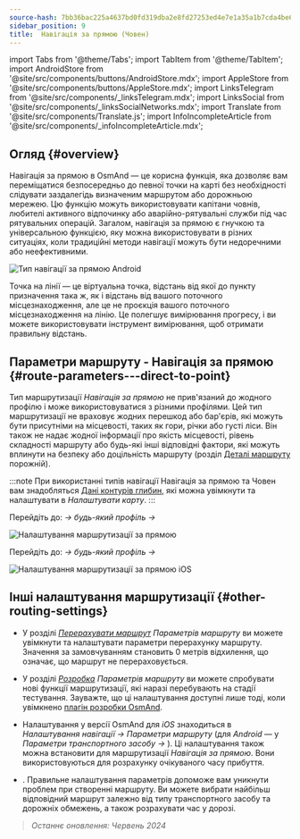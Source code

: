 ```yaml
---
source-hash: 7bb36bac225a4637bd0fd319dba2e8fd27253ed4e7e1a35a1b7cda4be6a24614
sidebar_position: 9
title:  Навігація за прямою (Човен)
---
```

import Tabs from '@theme/Tabs';
import TabItem from '@theme/TabItem';
import AndroidStore from '@site/src/components/buttons/AndroidStore.mdx';
import AppleStore from '@site/src/components/buttons/AppleStore.mdx';
import LinksTelegram from '@site/src/components/_linksTelegram.mdx';
import LinksSocial from '@site/src/components/_linksSocialNetworks.mdx';
import Translate from '@site/src/components/Translate.js';
import InfoIncompleteArticle from '@site/src/components/_infoIncompleteArticle.mdx';



## Огляд {#overview}

Навігація за прямою в OsmAnd — це корисна функція, яка дозволяє вам переміщатися безпосередньо до певної точки на карті без необхідності слідувати заздалегідь визначеним маршрутом або дорожньою мережею. Цю функцію можуть використовувати капітани човнів,
любителі активного відпочинку або аварійно-рятувальні служби під час рятувальних операцій. Загалом, навігація за прямою є гнучкою та універсальною функцією, яку можна використовувати в різних ситуаціях, коли традиційні методи навігації можуть бути недоречними або неефективними.

![Тип навігації за прямою Android](@site/static/img/navigation/boat/direct_navigation_type_android.png)

Точка на лінії — це віртуальна точка, відстань від якої до пункту призначення така ж, як і відстань від вашого поточного місцезнаходження, але це не проєкція вашого поточного місцезнаходження на лінію. Це полегшує вимірювання прогресу, і ви можете використовувати інструмент вимірювання, щоб отримати правильну відстань.


## Параметри маршруту - Навігація за прямою {#route-parameters---direct-to-point}

Тип маршрутизації *Навігація за прямою* не прив'язаний до жодного профілю і може використовуватися з різними профілями.
Цей тип маршрутизації не враховує жодних перешкод або бар'єрів, які можуть бути присутніми на місцевості, таких як гори, річки або густі ліси. Він також не надає жодної інформації про якість місцевості, рівень складності маршруту або будь-які інші відповідні фактори, які можуть вплинути на безпеку або доцільність маршруту (розділ [Деталі маршруту](../setup/route-details.md) порожній).

:::note
При використанні типів навігації Навігація за прямою та Човен вам знадобляться [Дані контурів глибин](../../plugins/nautical-charts.md#nautical-map-style), які можна увімкнути та налаштувати в *Налаштувати карту*.
:::

<Tabs groupId="operating-systems">

<TabItem value="android" label="Android">

Перейдіть до: *<Translate android="true" ids="shared_string_menu,shared_string_settings"/> → будь-який профіль → <Translate android="true" ids="routing_settings_2,nav_type_hint"/>*

![Налаштування маршрутизації за прямою](@site/static/img/navigation/routing/direct_to_point_routing_3_andr.png)

</TabItem>

<TabItem value="ios" label="iOS">

Перейдіть до: *<Translate android="true" ids="shared_string_menu,shared_string_settings"/> → будь-який профіль → <Translate android="true" ids="routing_settings_2,nav_type_hint"/>*

![Налаштування маршрутизації за прямою iOS](@site/static/img/navigation/routing/direct_to_point_ios.png)

</TabItem>

</Tabs>


## Інші налаштування маршрутизації {#other-routing-settings}

- У розділі [*Перерахувати маршрут*](../../navigation/guidance/navigation-settings.md#recalculate-route) *Параметрів маршруту* ви можете увімкнути та налаштувати параметри перерахунку маршруту. Значення за замовчуванням становить 0 метрів відхилення, що означає, що маршрут не перераховується.

- У розділі [*Розробка*](../guidance/navigation-settings.md#development-settings) *Параметрів маршруту* ви можете спробувати нові функції маршрутизації, які наразі перебувають на стадії тестування. Зауважте, що ці налаштування доступні лише тоді, коли увімкнено [плагін розробки OsmAnd](../../plugins/development.md).

- Налаштування *[<Translate ios="true" ids="road_speeds"/>](../guidance/navigation-settings.md#road-speeds)* у версії OsmAnd для *iOS* знаходиться в *Налаштування навігації → Параметри маршруту* (для *Android* — у *Параметри транспортного засобу → [<Translate android="true" ids="default_speed_setting_title"/>](../guidance/navigation-settings.md#default-speed--road-speeds)*). Ці налаштування також можна встановити для маршрутизації *Навігація за прямою*. Вони використовуються для розрахунку очікуваного часу прибуття.

- *[<Translate ios="true" ids="vehicle_parameters"/>](../guidance/navigation-settings.md#vehicle-parameters)*. Правильне налаштування параметрів допоможе вам уникнути проблем при створенні маршруту. Ви можете вибрати найбільш відповідний маршрут залежно від типу транспортного засобу та дорожніх обмежень, а також розрахувати час у дорозі.

> *Останнє оновлення: Червень 2024*